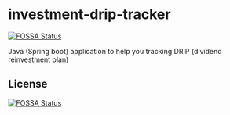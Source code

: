 # investment-drip-tracker
[![FOSSA Status](https://app.fossa.com/api/projects/git%2Bgithub.com%2Fpatrickbelanger%2Finvestment-drip-tracker.svg?type=shield)](https://app.fossa.com/projects/git%2Bgithub.com%2Fpatrickbelanger%2Finvestment-drip-tracker?ref=badge_shield)

Java (Spring boot) application to help you tracking DRIP (dividend reinvestment plan)


## License
[![FOSSA Status](https://app.fossa.com/api/projects/git%2Bgithub.com%2Fpatrickbelanger%2Finvestment-drip-tracker.svg?type=large)](https://app.fossa.com/projects/git%2Bgithub.com%2Fpatrickbelanger%2Finvestment-drip-tracker?ref=badge_large)